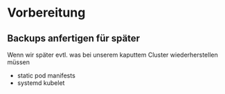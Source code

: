 # Vorbereitung


## Backups anfertigen für später
Wenn wir später evtl. was bei unserem kaputtem Cluster wiederherstellen müssen

* static pod manifests
* systemd kubelet

